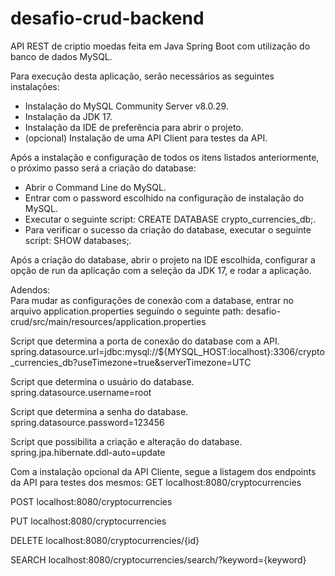 # desafio-crud-backend
API REST de criptio moedas feita em Java Spring Boot com utilização do banco de dados MySQL.

Para execução desta aplicação, serão necessários as seguintes instalações:
- Instalação do MySQL Community Server v8.0.29.
- Instalação da JDK 17.
- Instalação da IDE de preferência para abrir o projeto.
- (opcional) Instalação de uma API Client para testes da API.

Após a instalação e configuração de todos os itens listados anteriormente, o próximo passo será a criação do database:
- Abrir o Command Line do MySQL.
- Entrar com o password escolhido na configuração de instalação do MySQL.
- Executar o seguinte script: 
  CREATE DATABASE crypto_currencies_db;.
- Para verificar o sucesso da criação do database, executar o seguinte script: 
  SHOW databases;.

Após a criação do database, abrir o projeto na IDE escolhida, configurar a opção de run da aplicação com a seleção da JDK 17, e rodar a aplicação.

Adendos:
<br>Para mudar as configurações de conexão com a database, entrar no arquivo application.properties seguindo o seguinte path: 
  desafio-crud/src/main/resources/application.properties
  
  Script que determina a porta de conexão do database com a API.
  spring.datasource.url=jdbc:mysql://${MYSQL_HOST:localhost}:3306/crypto_currencies_db?useTimezone=true&serverTimezone=UTC
  
  Script que determina o usuário do database.
  spring.datasource.username=root
  
  Script que determina a senha do database.
  spring.datasource.password=123456
  
  Script que possibilita a criação e alteração do database.
  spring.jpa.hibernate.ddl-auto=update
  
 Com a instalação opcional da API Cliente, segue a listagem dos endpoints da API para testes dos mesmos:
  GET
  localhost:8080/cryptocurrencies
  
  POST
  localhost:8080/cryptocurrencies
  
  PUT
  localhost:8080/cryptocurrencies
  
  DELETE
  localhost:8080/cryptocurrencies/{id}
  
  SEARCH
  localhost:8080/cryptocurrencies/search/?keyword={keyword}

